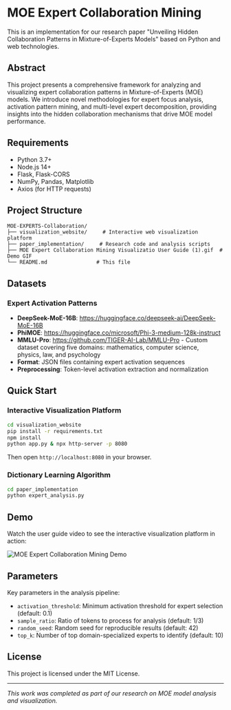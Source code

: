 # MOE Expert Collaboration Mining

This is an implementation for our research paper "Unveiling Hidden Collaboration Patterns in Mixture-of-Experts Models" based on Python and web technologies.

## Abstract

This project presents a comprehensive framework for analyzing and visualizing expert collaboration patterns in Mixture-of-Experts (MOE) models. We introduce novel methodologies for expert focus analysis, activation pattern mining, and multi-level expert decomposition, providing insights into the hidden collaboration mechanisms that drive MOE model performance.

## Requirements

* Python 3.7+
* Node.js 14+
* Flask, Flask-CORS
* NumPy, Pandas, Matplotlib
* Axios (for HTTP requests)

## Project Structure

```
MOE-EXPERTS-Collaboration/
├── visualization_website/     # Interactive web visualization platform
├── paper_implementation/     # Research code and analysis scripts
├── MOE Expert Collaboration Mining Visualizatio User Guide (1).gif  # Demo GIF
└── README.md                # This file
```

## Datasets

### Expert Activation Patterns
* **DeepSeek-MoE-16B**: https://huggingface.co/deepseek-ai/DeepSeek-MoE-16B
* **PhiMOE**: https://huggingface.co/microsoft/Phi-3-medium-128k-instruct
* **MMLU-Pro**: https://github.com/TIGER-AI-Lab/MMLU-Pro - Custom dataset covering five domains: mathematics, computer science, physics, law, and psychology
* **Format**: JSON files containing expert activation sequences
* **Preprocessing**: Token-level activation extraction and normalization

## Quick Start

### Interactive Visualization Platform

```bash
cd visualization_website
pip install -r requirements.txt
npm install
python app.py & npx http-server -p 8080
```

Then open `http://localhost:8080` in your browser.

### Dictionary Learning Algorithm

```bash
cd paper_implementation
python expert_analysis.py
```

## Demo

Watch the user guide video to see the interactive visualization platform in action:

![MOE Expert Collaboration Mining Demo](demo.gif )

## Parameters

Key parameters in the analysis pipeline:

* `activation_threshold`: Minimum activation threshold for expert selection (default: 0.1)
* `sample_ratio`: Ratio of tokens to process for analysis (default: 1/3)
* `random_seed`: Random seed for reproducible results (default: 42)
* `top_k`: Number of top domain-specialized experts to identify (default: 10)

## License

This project is licensed under the MIT License.

---

*This work was completed as part of our research on MOE model analysis and visualization.*
